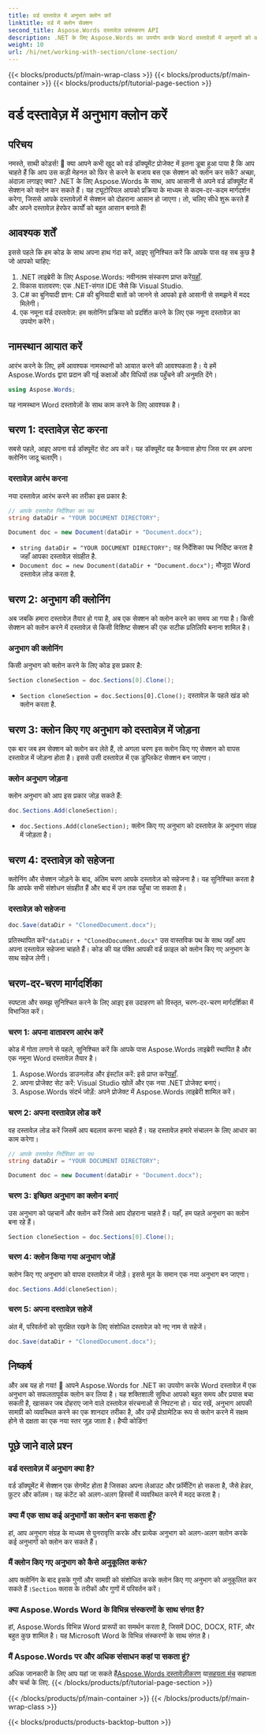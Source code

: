 ```yaml
---
title: वर्ड दस्तावेज़ में अनुभाग क्लोन करें
linktitle: वर्ड में क्लोन सेक्शन
second_title: Aspose.Words दस्तावेज़ प्रसंस्करण API
description: .NET के लिए Aspose.Words का उपयोग करके Word दस्तावेज़ों में अनुभागों को क्लोन करना सीखें। यह मार्गदर्शिका कुशल दस्तावेज़ हेरफेर के लिए चरण-दर-चरण निर्देशों को शामिल करती है।
weight: 10
url: /hi/net/working-with-section/clone-section/
---
```


{{< blocks/products/pf/main-wrap-class >}}
{{< blocks/products/pf/main-container >}}
{{< blocks/products/pf/tutorial-page-section >}}

# वर्ड दस्तावेज़ में अनुभाग क्लोन करें


## परिचय

नमस्ते, साथी कोडर्स! 🚀 क्या आपने कभी खुद को वर्ड डॉक्यूमेंट प्रोजेक्ट में इतना डूबा हुआ पाया है कि आप चाहते हैं कि आप उस कड़ी मेहनत को फिर से करने के बजाय बस एक सेक्शन को क्लोन कर सकें? अच्छा, अंदाज़ा लगाइए क्या? .NET के लिए Aspose.Words के साथ, आप आसानी से अपने वर्ड डॉक्यूमेंट में सेक्शन को क्लोन कर सकते हैं। यह ट्यूटोरियल आपको प्रक्रिया के माध्यम से कदम-दर-कदम मार्गदर्शन करेगा, जिससे आपके दस्तावेज़ों में सेक्शन को दोहराना आसान हो जाएगा। तो, चलिए सीधे शुरू करते हैं और अपने दस्तावेज़ हेरफेर कार्यों को बहुत आसान बनाते हैं!

## आवश्यक शर्तें

इससे पहले कि हम कोड के साथ अपना हाथ गंदा करें, आइए सुनिश्चित करें कि आपके पास वह सब कुछ है जो आपको चाहिए:

1.  .NET लाइब्रेरी के लिए Aspose.Words: नवीनतम संस्करण प्राप्त करें[यहाँ](https://releases.aspose.com/words/net/).
2. विकास वातावरण: एक .NET-संगत IDE जैसे कि Visual Studio.
3. C# का बुनियादी ज्ञान: C# की बुनियादी बातों को जानने से आपको इसे आसानी से समझने में मदद मिलेगी।
4. एक नमूना वर्ड दस्तावेज़: हम क्लोनिंग प्रक्रिया को प्रदर्शित करने के लिए एक नमूना दस्तावेज़ का उपयोग करेंगे।

## नामस्थान आयात करें

आरंभ करने के लिए, हमें आवश्यक नामस्थानों को आयात करने की आवश्यकता है। ये हमें Aspose.Words द्वारा प्रदान की गई कक्षाओं और विधियों तक पहुँचने की अनुमति देंगे।

```csharp
using Aspose.Words;
```

यह नामस्थान Word दस्तावेज़ों के साथ काम करने के लिए आवश्यक है।

## चरण 1: दस्तावेज़ सेट करना

सबसे पहले, आइए अपना वर्ड डॉक्यूमेंट सेट अप करें। यह डॉक्यूमेंट वह कैनवास होगा जिस पर हम अपना क्लोनिंग जादू चलाएँगे।

### दस्तावेज़ आरंभ करना

नया दस्तावेज़ आरंभ करने का तरीका इस प्रकार है:

```csharp
// आपके दस्तावेज़ निर्देशिका का पथ
string dataDir = "YOUR DOCUMENT DIRECTORY";

Document doc = new Document(dataDir + "Document.docx");
```

- `string dataDir = "YOUR DOCUMENT DIRECTORY";` वह निर्देशिका पथ निर्दिष्ट करता है जहाँ आपका दस्तावेज़ संग्रहीत है.
- `Document doc = new Document(dataDir + "Document.docx");` मौजूदा Word दस्तावेज़ लोड करता है.

## चरण 2: अनुभाग की क्लोनिंग

अब जबकि हमारा दस्तावेज़ तैयार हो गया है, अब एक सेक्शन को क्लोन करने का समय आ गया है। किसी सेक्शन को क्लोन करने में दस्तावेज़ से किसी विशिष्ट सेक्शन की एक सटीक प्रतिलिपि बनाना शामिल है।

### अनुभाग की क्लोनिंग

किसी अनुभाग को क्लोन करने के लिए कोड इस प्रकार है:

```csharp
Section cloneSection = doc.Sections[0].Clone();
```

- `Section cloneSection = doc.Sections[0].Clone();` दस्तावेज़ के पहले खंड को क्लोन करता है.

## चरण 3: क्लोन किए गए अनुभाग को दस्तावेज़ में जोड़ना

एक बार जब हम सेक्शन को क्लोन कर लेते हैं, तो अगला चरण इस क्लोन किए गए सेक्शन को वापस दस्तावेज़ में जोड़ना होता है। इससे उसी दस्तावेज़ में एक डुप्लिकेट सेक्शन बन जाएगा।

### क्लोन अनुभाग जोड़ना

क्लोन अनुभाग को आप इस प्रकार जोड़ सकते हैं:

```csharp
doc.Sections.Add(cloneSection);
```

- `doc.Sections.Add(cloneSection);` क्लोन किए गए अनुभाग को दस्तावेज़ के अनुभाग संग्रह में जोड़ता है।

## चरण 4: दस्तावेज़ को सहेजना

क्लोनिंग और सेक्शन जोड़ने के बाद, अंतिम चरण आपके दस्तावेज़ को सहेजना है। यह सुनिश्चित करता है कि आपके सभी संशोधन संग्रहीत हैं और बाद में उन तक पहुँचा जा सकता है।

### दस्तावेज़ को सहेजना

```csharp
doc.Save(dataDir + "ClonedDocument.docx");
```

 प्रतिस्थापित करें`"dataDir + "ClonedDocument.docx"` उस वास्तविक पथ के साथ जहाँ आप अपना दस्तावेज़ सहेजना चाहते हैं। कोड की यह पंक्ति आपकी वर्ड फ़ाइल को क्लोन किए गए अनुभाग के साथ सहेज लेगी।

## चरण-दर-चरण मार्गदर्शिका

स्पष्टता और समझ सुनिश्चित करने के लिए आइए इस उदाहरण को विस्तृत, चरण-दर-चरण मार्गदर्शिका में विभाजित करें।

### चरण 1: अपना वातावरण आरंभ करें

कोड में गोता लगाने से पहले, सुनिश्चित करें कि आपके पास Aspose.Words लाइब्रेरी स्थापित है और एक नमूना Word दस्तावेज़ तैयार है।

1.  Aspose.Words डाउनलोड और इंस्टॉल करें: इसे प्राप्त करें[यहाँ](https://releases.aspose.com/words/net/).
2. अपना प्रोजेक्ट सेट करें: Visual Studio खोलें और एक नया .NET प्रोजेक्ट बनाएं।
3. Aspose.Words संदर्भ जोड़ें: अपने प्रोजेक्ट में Aspose.Words लाइब्रेरी शामिल करें।

### चरण 2: अपना दस्तावेज़ लोड करें

वह दस्तावेज़ लोड करें जिसमें आप बदलाव करना चाहते हैं। यह दस्तावेज़ हमारे संचालन के लिए आधार का काम करेगा।

```csharp
// आपके दस्तावेज़ निर्देशिका का पथ
string dataDir = "YOUR DOCUMENT DIRECTORY";

Document doc = new Document(dataDir + "Document.docx");
```

### चरण 3: इच्छित अनुभाग का क्लोन बनाएं

उस अनुभाग को पहचानें और क्लोन करें जिसे आप दोहराना चाहते हैं। यहाँ, हम पहले अनुभाग का क्लोन बना रहे हैं।

```csharp
Section cloneSection = doc.Sections[0].Clone();
```

### चरण 4: क्लोन किया गया अनुभाग जोड़ें

क्लोन किए गए अनुभाग को वापस दस्तावेज़ में जोड़ें। इससे मूल के समान एक नया अनुभाग बन जाएगा।

```csharp
doc.Sections.Add(cloneSection);
```

### चरण 5: अपना दस्तावेज़ सहेजें

अंत में, परिवर्तनों को सुरक्षित रखने के लिए संशोधित दस्तावेज़ को नए नाम से सहेजें।

```csharp
doc.Save(dataDir + "ClonedDocument.docx");
```

## निष्कर्ष

और अब यह हो गया! 🎉 आपने Aspose.Words for .NET का उपयोग करके Word दस्तावेज़ में एक अनुभाग को सफलतापूर्वक क्लोन कर लिया है। यह शक्तिशाली सुविधा आपको बहुत समय और प्रयास बचा सकती है, खासकर जब दोहराए जाने वाले दस्तावेज़ संरचनाओं से निपटना हो। याद रखें, अनुभाग आपकी सामग्री को व्यवस्थित करने का एक शानदार तरीका है, और उन्हें प्रोग्रामेटिक रूप से क्लोन करने में सक्षम होने से दक्षता का एक नया स्तर जुड़ जाता है। हैप्पी कोडिंग!

## पूछे जाने वाले प्रश्न

### वर्ड दस्तावेज़ में अनुभाग क्या है?

वर्ड डॉक्यूमेंट में सेक्शन एक सेगमेंट होता है जिसका अपना लेआउट और फ़ॉर्मेटिंग हो सकता है, जैसे हेडर, फ़ुटर और कॉलम। यह कंटेंट को अलग-अलग हिस्सों में व्यवस्थित करने में मदद करता है।

### क्या मैं एक साथ कई अनुभागों का क्लोन बना सकता हूँ?

हां, आप अनुभाग संग्रह के माध्यम से पुनरावृत्ति करके और प्रत्येक अनुभाग को अलग-अलग क्लोन करके कई अनुभागों को क्लोन कर सकते हैं।

### मैं क्लोन किए गए अनुभाग को कैसे अनुकूलित करूं?

 आप क्लोनिंग के बाद इसके गुणों और सामग्री को संशोधित करके क्लोन किए गए अनुभाग को अनुकूलित कर सकते हैं।`Section` क्लास के तरीकों और गुणों में परिवर्तन करें।

### क्या Aspose.Words Word के विभिन्न संस्करणों के साथ संगत है?

हां, Aspose.Words विभिन्न Word प्रारूपों का समर्थन करता है, जिसमें DOC, DOCX, RTF, और बहुत कुछ शामिल है। यह Microsoft Word के विभिन्न संस्करणों के साथ संगत है।

### मैं Aspose.Words पर और अधिक संसाधन कहां पा सकता हूं?

 अधिक जानकारी के लिए आप यहां जा सकते हैं[Aspose.Words दस्तावेज़ीकरण](https://reference.aspose.com/words/net/) या[सहयता मंच](https://forum.aspose.com/c/words/8) सहायता और चर्चा के लिए.
{{< /blocks/products/pf/tutorial-page-section >}}

{{< /blocks/products/pf/main-container >}}
{{< /blocks/products/pf/main-wrap-class >}}

{{< blocks/products/products-backtop-button >}}
